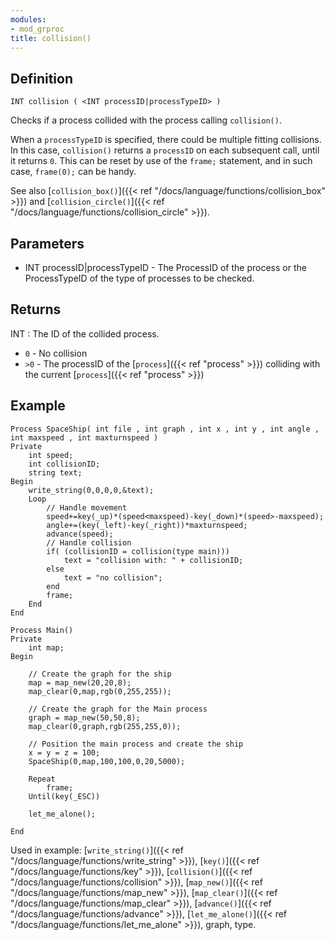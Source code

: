 ```yaml
---
modules:
- mod_grproc
title: collision()
---
```


## Definition

    INT collision ( <INT processID|processTypeID> )

Checks if a process collided with the process calling `collision()`.

When a `processTypeID` is specified, there could be multiple fitting collisions. In this case, `collision()` returns a `processID` on each subsequent call, until it returns `0`. This can be reset by use of the `frame;` statement, and in such case, `frame(0);` can be handy.

See also [`collision_box()`]({{< ref "/docs/language/functions/collision_box" >}}) and [`collision_circle()`]({{< ref "/docs/language/functions/collision_circle" >}}).

## Parameters

- INT processID|processTypeID - The ProcessID of the process or the ProcessTypeID of the type of processes to be checked.

## Returns

INT : The ID of the collided process.

- `0` - No collision
- `>0` - The processID of the [`process`]({{< ref "process" >}}) colliding with the current [`process`]({{< ref "process" >}})

## Example

```
Process SpaceShip( int file , int graph , int x , int y , int angle , int maxspeed , int maxturnspeed )
Private
    int speed;
    int collisionID;
    string text;
Begin
    write_string(0,0,0,0,&text);
    Loop
        // Handle movement
        speed+=key(_up)*(speed<maxspeed)-key(_down)*(speed>-maxspeed);
        angle+=(key(_left)-key(_right))*maxturnspeed;
        advance(speed);
        // Handle collision
        if( (collisionID = collision(type main)))
            text = "collision with: " + collisionID;
        else
            text = "no collision";
        end
        frame;
    End
End

Process Main()
Private
    int map;
Begin

    // Create the graph for the ship
    map = map_new(20,20,8);
    map_clear(0,map,rgb(0,255,255));

    // Create the graph for the Main process
    graph = map_new(50,50,8);
    map_clear(0,graph,rgb(255,255,0));

    // Position the main process and create the ship
    x = y = z = 100;
    SpaceShip(0,map,100,100,0,20,5000);

    Repeat
        frame;
    Until(key(_ESC))

    let_me_alone();

End
```

Used in example: [`write_string()`]({{< ref "/docs/language/functions/write_string" >}}), [`key()`]({{< ref "/docs/language/functions/key" >}}), [`collision()`]({{< ref "/docs/language/functions/collision" >}}), [`map_new()`]({{< ref "/docs/language/functions/map_new" >}}), [`map_clear()`]({{< ref "/docs/language/functions/map_clear" >}}), [`advance()`]({{< ref "/docs/language/functions/advance" >}}), [`let_me_alone()`]({{< ref "/docs/language/functions/let_me_alone" >}}), graph, type.
